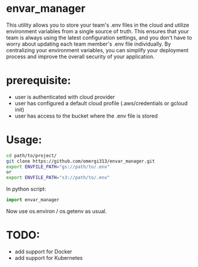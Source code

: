 # envar_manager

This utility allows you to store your team's .env files in the cloud and utilize environment variables from a single source of truth. This ensures that your team is always using the latest configuration settings, and you don't have to worry about updating each team member's .env file individually. By centralizing your environment variables, you can simplify your deployment process and improve the overall security of your application.

# prerequisite:
* user is authenticated with cloud provider
* user has configured a default cloud profile (.aws/credentials or gcloud init)
* user has access to the bucket where the .env file is stored

# Usage:
```Bash
cd path/to/project/
git clone https://github.com/omergi313/envar_manager.git
export ENVFILE_PATH="gs://path/to/.env"
or
export ENVFILE_PATH="s3://path/to/.env"
```
In python script:
```Python
import envar_manager
```
Now use os.environ / os.getenv as usual.


# TODO:
* add support for Docker
* add support for Kubernetes
